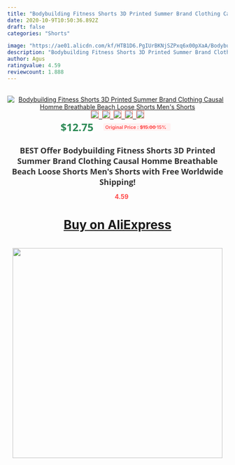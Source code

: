 ```yaml
---
title: "Bodybuilding Fitness Shorts 3D Printed Summer Brand Clothing Causal Homme Breathable Beach Loose Shorts Men's Shorts"
date: 2020-10-9T10:50:36.892Z
draft: false
categories: "Shorts"

image: "https://ae01.alicdn.com/kf/HTB1D6.PgIUrBKNjSZPxq6x00pXaA/Bodybuilding-Fitness-Shorts-3D-Printed-Summer-Brand-Clothing-Causal-Homme-Breathable-Beach-Loose-Shorts-Men-s.jpg"
description: "Bodybuilding Fitness Shorts 3D Printed Summer Brand Clothing Causal Homme Breathable Beach Loose Shorts Men's Shorts"
author: Agus
ratingvalue: 4.59
reviewcount: 1.888
---
```

<br>
<div style="text-align: center;">
<a href="https://s.click.aliexpress.com/e/_AbvZlb" target="_blank" rel="nofollow noopener noreferrer"><img alt="Bodybuilding Fitness Shorts 3D Printed Summer Brand Clothing Causal Homme Breathable Beach Loose Shorts Men's Shorts" class="magnifier-image" src="https://ae01.alicdn.com/kf/HTB1D6.PgIUrBKNjSZPxq6x00pXaA/Bodybuilding-Fitness-Shorts-3D-Printed-Summer-Brand-Clothing-Causal-Homme-Breathable-Beach-Loose-Shorts-Men-s.jpg_640x640.jpg">
<br>
<img style="border:1px solid salmon" src="https://ae01.alicdn.com/kf/HTB1D6.PgIUrBKNjSZPxq6x00pXaA/Bodybuilding-Fitness-Shorts-3D-Printed-Summer-Brand-Clothing-Causal-Homme-Breathable-Beach-Loose-Shorts-Men-s.jpg_120x120.jpg">&nbsp;&nbsp;<img style="border:1px solid salmon" src="https://ae01.alicdn.com/kf/HTB1M6ExlOOYBuNjSsD4q6zSkFXaU/Bodybuilding-Fitness-Shorts-3D-Printed-Summer-Brand-Clothing-Causal-Homme-Breathable-Beach-Loose-Shorts-Men-s.jpg_120x120.jpg">&nbsp;&nbsp;<img style="border:1px solid salmon" src="https://ae01.alicdn.com/kf/H7784e2813da94840ade2f14c067cbb8eH/Bodybuilding-Fitness-Shorts-3D-Printed-Summer-Brand-Clothing-Causal-Homme-Breathable-Beach-Loose-Shorts-Men-s.jpg_120x120.jpg">&nbsp;&nbsp;<img style="border:1px solid salmon" src="https://ae01.alicdn.com/kf/Hcada9bacd6ed4beea2c89de79929ecfc9/Bodybuilding-Fitness-Shorts-3D-Printed-Summer-Brand-Clothing-Causal-Homme-Breathable-Beach-Loose-Shorts-Men-s.jpg_120x120.jpg">&nbsp;&nbsp;<img style="border:1px solid salmon" src="https://ae01.alicdn.com/kf/HTB1IfGEg_qWBKNjSZFAq6ynSpXaz/Bodybuilding-Fitness-Shorts-3D-Printed-Summer-Brand-Clothing-Causal-Homme-Breathable-Beach-Loose-Shorts-Men-s.jpg_120x120.jpg"></a></div><br0>
<div style="text-align: center;"><span style="background-color: white; border: 0px; box-sizing: border-box; color: seagreen; display: inline-block; font-family: &quot;open sans&quot; , &quot;arial&quot; , &quot;helvetica&quot; , sans-serif , &quot;heiti&quot;; font-size: 24px; font-stretch: inherit; font-weight: 700; line-height: inherit; margin: 0px 10px 0px 0px; padding: 0px; vertical-align: middle;">$12.75 </span>
<span style="background: rgb(255 , 241 , 241); border-radius: 3px; border: 0px; box-sizing: border-box; color: #ff4747; display: inline-block; font-family: inherit; font-size: 12px; font-stretch: inherit; font-style: inherit; font-variant: inherit; font-weight: 600; line-height: inherit; margin: 0px; padding: 2px 5px; transform: scale(0.9); vertical-align: middle;">Original Price : <b style="text-decoration: line-through;">$15.00 </b> 15%&nbsp;&nbsp;</span></div>
<h1 style="color: #333333; display: inline-block; font-family: &quot;open sans&quot; , &quot;arial&quot; , &quot;helvetica&quot; , sans-serif , &quot;heiti&quot;; font-size: 18px; font-stretch: inherit; font-weight: 700; text-align: center;">BEST Offer Bodybuilding Fitness Shorts 3D Printed Summer Brand Clothing Causal Homme Breathable Beach Loose Shorts Men's Shorts with Free Worldwide Shipping!</h1>
<div style="color: #ff4747; text-align: center;">
<img src="https://4.bp.blogspot.com/-M0ZcTcb-5uY/XleCXlxnR4I/AAAAAAAAAEc/OrjgMkXV1oMQFaCRZj5HQwOCBcu3w1FegCPcBGAYYCw/s1600/star.png" style="height: 15px;">&nbsp;<b>4.59</b></div>
<div class="button_cont" align="center"><a class="buynow_a" href="https://s.click.aliexpress.com/e/_AbvZlb" target="_blank" rel="nofollow noopener noreferrer"><H1>Buy on AliExpress</H1></a></div><br>
<div class="separator" style="clear: both; text-align: center;">
<img src="https://lh3.googleusercontent.com/-pTy5HemUv9M/XlePHvY0dAI/AAAAAAAAAE4/0nX5iRUoIWY8eMW9Dpxeirr157OZliDIgCLcBGAsYHQ/s1600/badge.gif" width="480">
</div>
